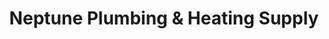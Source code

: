 ---
title: "Neptune Plumbing & Heating Supply"
url: /brooklyn/neptune-plumbing-und-heating-supply/
shop: Eisenwaren
---